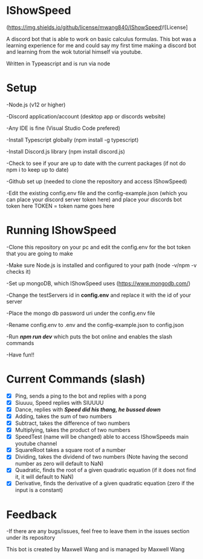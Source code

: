 # IShowSpeed
(https://img.shields.io/github/license/mwang840/IShowSpeed)![License]

A discord bot that is able to work on basic calculus formulas. This bot was a learning experience for me and could say my first time making a discord bot and learning from the wok tutorial himself via youtube.

Written in Typeascript and is run via node

<h1>Setup</h1>
-Node.js (v12 or higher)


-Discord application/account (desktop app or discords website)

-Any IDE is fine (Visual Studio Code prefered)

-Install Typescript globally (npm install -g typescript)

-Install Discord.js library (npm install discord.js)

-Check to see if your are up to date with the current packages (if not do npm i to keep up to date)

-Github set up (needed to clone the repository and access IShowSpeed)

-Edit the existing config.env file and the config-example.json (which you can place your discord server token here) and place your discords bot token here TOKEN = token name goes here

<h1>Running IShowSpeed</h1>
-Clone this repository on your pc and edit the config.env for the bot token that you are going to make


-Make sure Node.js is installed and configured to your path (node -v/npm -v checks it)

-Set up mongoDB, which IShowSpeed uses (https://www.mongodb.com/)

-Change the testServers id in <b>config.env</b> and replace it with the id of your server

-Place the mongo db password uri under the config.env file

-Rename config.env to .env and the config-example.json to config.json

-Run ***npm run dev***  which puts the bot online and enables the slash commands

-Have fun!!


<h1>Current Commands (slash)</h1>

- [X] Ping, sends a ping to the bot and replies with a pong
- [X] Siuuuu, Speed replies with SIUUUU
- [X] Dance, replies with ***Speed did his thang, he bussed down***
- [X] Adding, takes the sum of two numbers
- [X] Subtract, takes the difference of two numbers
- [X] Multiplying, takes the product of two numbers
- [X] SpeedTest (name will be changed) able to access IShowSpeeds main youtube channel
- [X] SquareRoot takes a square root of a number
- [X] Dividing, takes the dividend of two numbers (Note having the second number as zero will default to NaN)
- [X] Quadratic, finds the root of a given quadratic equation (if it does not find it, it will default to NaN)
- [X] Derivative, finds the derivative of a given quadratic equation (zero if the input is a constant)

<h1>Feedback</h1>
-If there are any bugs/issues, feel free to leave them in the issues section under its repository

<p2>This bot is created by Maxwell Wang and is managed by Maxwell Wang</p2>
